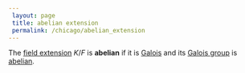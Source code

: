 ```yaml
---
 layout: page
 title: abelian extension
 permalink: /chicago/abelian_extension
---
```

The [field extension](https://defsmath.github.io/DefsMath/field_extension) $K/F$ is **abelian** if it is [Galois](https://defsmath.github.io/DefsMath/Galois_extension) and its [Galois group](https://defsmath.github.io/DefsMath/#################Galois_group) is [abelian](https://defsmath.github.io/DefsMath/abelian). 